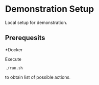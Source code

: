 # Demonstration Setup
Local setup for demonstration.

## Prerequesits
*Docker

Execute

```
./run.sh
```
to obtain list of possible actions.
